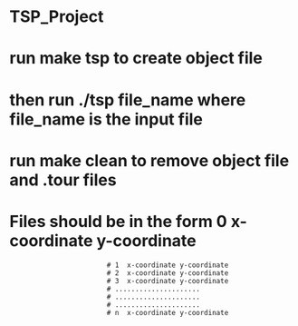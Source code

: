 # TSP_Project
# run make tsp to create object file
# then run ./tsp file_name where file_name is the input file
# run make clean to remove object file and .tour files

# Files should be in the form 0  x-coordinate y-coordinate
                            # 1  x-coordinate y-coordinate
                            # 2  x-coordinate y-coordinate
                            # 3  x-coordinate y-coordinate
                            # .....................
                            # .....................
                            # .....................
                            # n  x-coordinate y-coordinate
